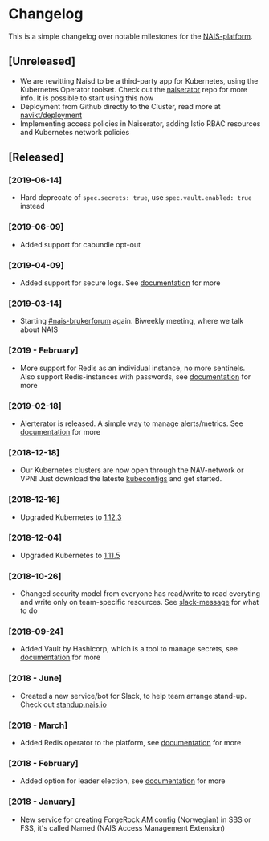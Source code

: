Changelog
=========

This is a simple changelog over notable milestones for the [NAIS-platform](/content/about/README.md).


## [Unreleased]
- We are rewitting Naisd to be a third-party app for Kubernetes, using the Kubernetes Operator toolset. Check out the [naiserator](https://github.com/nais/naiserator) repo for more info. It is possible to start using this now
- Deployment from Github directly to the Cluster, read more at [navikt/deployment](https://github.com/navikt/deployment)
- Implementing access policies in Naiserator, adding Istio RBAC resources and Kubernetes network policies

## [Released]
### [2019-06-14]
- Hard deprecate of `spec.secrets: true`, use `spec.vault.enabled: true` instead

### [2019-06-09]
- Added support for cabundle opt-out

### [2019-04-09]
- Added support for secure logs. See [documentation](/content/logging/secure-logs.md) for more

### [2019-03-14]
- Starting [#nais-brukerforum](https://nav-it.slack.com/messages/CGGTL83GT) again. Biweekly meeting, where we talk about NAIS

### [2019 - February]
- More support for Redis as an individual instance, no more sentinels. Also support Redis-instances with passwords, see [documentation](/content/redis.md) for more
### [2019-02-18]
- Alerterator is released. A simple way to manage alerts/metrics. See [documentation](/content/alerts/README.md) for more

### [2018-12-18]
- Our Kubernetes clusters are now open through the NAV-network or VPN! Just download the lateste [kubeconfigs](https://github.com/navikt/kubeconfigs) and get started.

### [2018-12-16]
- Upgraded Kubernetes to [1.12.3](https://github.com/kubernetes/kubernetes/blob/master/CHANGELOG-1.12.md)

### [2018-12-04]
- Upgraded Kubernetes to [1.11.5](https://github.com/kubernetes/kubernetes/blob/master/CHANGELOG-1.11.md)

### [2018-10-26]
- Changed security model from everyone has read/write to read everyting and write only on team-specific resources. See [slack-message](https://nav-it.slack.com/archives/C5KUST8N6/p1540292509000100) for what to do

### [2018-09-24]
- Added Vault by Hashicorp, which is a tool to manage secrets, see [documentation](/content/secrets/README.md) for more

### [2018 - June]
- Created a new service/bot for Slack, to help team arrange stand-up. Check out [standup.nais.io](https://standup.nais.io/)

### [2018 - March]
- Added Redis operator to the platform, see [documentation](/content/redis.md) for more

### [2018 - February]
- Added option for leader election, see [documentation](/content/leader_election.md) for more

### [2018 - January]
- New service for creating ForgeRock [AM config](/content/authnz/am.md) (Norwegian) in SBS or FSS, it's called Named (NAIS Access Management Extension)
